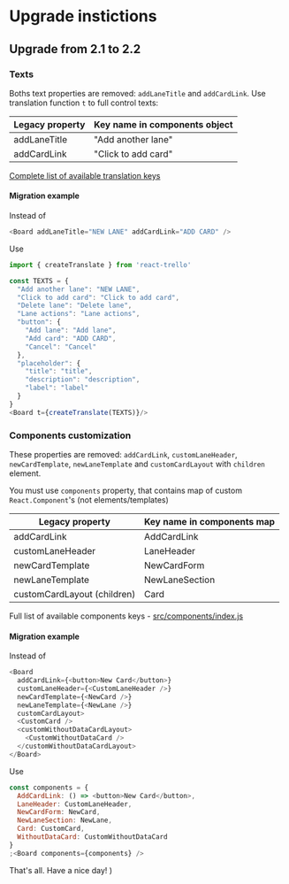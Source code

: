 # Upgrade instictions

## Upgrade from 2.1 to 2.2

### Texts

Boths text properties are removed: `addLaneTitle` and `addCardLink`.
Use translation function `t` to full control texts:

| Legacy property | Key name in components object |
| --------------- | ----------------------------- |
| addLaneTitle    | "Add another lane"            |
| addCardLink     | "Click to add card"           |

[Complete list of available translation keys](src/locales/en/translation.json)

#### Migration example

Instead of

```javascript
<Board addLaneTitle="NEW LANE" addCardLink="ADD CARD" />
```

Use

```javascript
import { createTranslate } from 'react-trello'

const TEXTS = {
  "Add another lane": "NEW LANE",
  "Click to add card": "Click to add card",
  "Delete lane": "Delete lane",
  "Lane actions": "Lane actions",
  "button": {
    "Add lane": "Add lane",
    "Add card": "ADD CARD",
    "Cancel": "Cancel"
  },
  "placeholder": {
    "title": "title",
    "description": "description",
    "label": "label"
  }
}
<Board t={createTranslate(TEXTS)}/>
```

### Components customization

These properties are removed: `addCardLink`, `customLaneHeader`, `newCardTemplate`, `newLaneTemplate`
and `customCardLayout` with `children` element.

You must use `components` property, that contains map of custom
`React.Component`'s (not elements/templates)

| Legacy property             | Key name in components map |
| --------------------------- | -------------------------- |
| addCardLink                 | AddCardLink                |
| customLaneHeader            | LaneHeader                 |
| newCardTemplate             | NewCardForm                |
| newLaneTemplate             | NewLaneSection             |
| customCardLayout (children) | Card                       |

Full list of available components keys -
[src/components/index.js](src/components/index.js)

#### Migration example

Instead of

```javascript
<Board
  addCardLink={<button>New Card</button>}
  customLaneHeader={<CustomLaneHeader />}
  newCardTemplate={<NewCard />}
  newLaneTemplate={<NewLane />}
  customCardLayout>
  <CustomCard />
  <customWithoutDataCardLayout>
    <CustomWithoutDataCard />
  </customWithoutDataCardLayout>
</Board>
```

Use

```javascript
const components = {
  AddCardLink: () => <button>New Card</button>,
  LaneHeader: CustomLaneHeader,
  NewCardForm: NewCard,
  NewLaneSection: NewLane,
  Card: CustomCard,
  WithoutDataCard: CustomWithoutDataCard
}
;<Board components={components} />
```

That's all. Have a nice day! )
